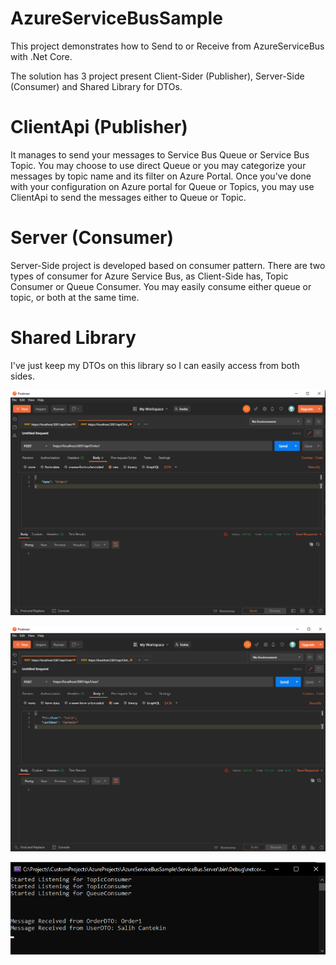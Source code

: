 # AzureServiceBusSample

This project demonstrates how to Send to or Receive from AzureServiceBus with .Net Core. 

The solution has 3 project present Client-Sider (Publisher), Server-Side (Consumer) and Shared Library for DTOs.


# ClientApi (Publisher)

It manages to send your messages to Service Bus Queue or Service Bus Topic. You may choose to use direct Queue or you may categorize your messages by topic name and its filter on Azure Portal.
Once you've done with your configuration on Azure portal for Queue or Topics, you may use ClientApi to send the messages either to Queue or Topic.


# Server (Consumer)

Server-Side project is developed based on consumer pattern. There are two types of consumer for Azure Service Bus, as Client-Side has, Topic Consumer or Queue Consumer.
You may easily consume either queue or topic, or both at the same time.

# Shared Library

I've just keep my DTOs on this library so I can easily access from both sides.


![alt text](https://github.com/salihcantekin/AzureServiceBusSample/blob/master/ScreenShots/AzureServiceBus_OrderCreate_Postman.png?raw=true)

![alt text](https://github.com/salihcantekin/AzureServiceBusSample/blob/master/ScreenShots/AzureServiceBus_UserCreate_Postman.png?raw=true)

![alt text](https://github.com/salihcantekin/AzureServiceBusSample/blob/master/ScreenShots/AzureServiceBus_ServerSide.png?raw=true)
